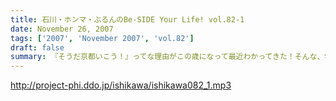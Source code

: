 ```yaml
---
title: 石川・ホンマ・ぶるんのBe-SIDE Your Life! vol.82-1
date: November 26, 2007
tags: ['2007', 'November 2007', 'vol.82']
draft: false
summary: 『そうだ京都いこう！』ってな理由がこの歳になって最近わかってきた！そんな、学園祭ツアーファイナル！ありがたいことに、わたくしも地方講演初の同行だったのですが、全国各地にこうしてリスナーがいてくれることがなによりのチカラになります！遊びに来てくれたあなた、そして、呼んでくれた学生リスナー諸氏には感謝です。そして、フツーに聴いてくれているリスナーのあなたともいつか「ふれあい」ができると良いですネ！！NAMAE
---
```


http://project-phi.ddo.jp/ishikawa/ishikawa082_1.mp3